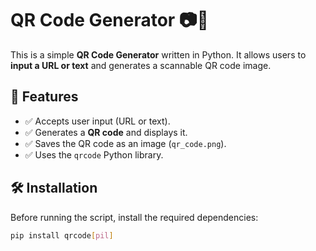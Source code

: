 # QR Code Generator 📷🔗

This is a simple **QR Code Generator** written in Python. It allows users to **input a URL or text** and generates a scannable QR code image.

## 🚀 Features
- ✅ Accepts user input (URL or text).
- ✅ Generates a **QR code** and displays it.
- ✅ Saves the QR code as an image (`qr_code.png`).
- ✅ Uses the `qrcode` Python library.

## 🛠️ Installation
Before running the script, install the required dependencies:

```bash
pip install qrcode[pil]
